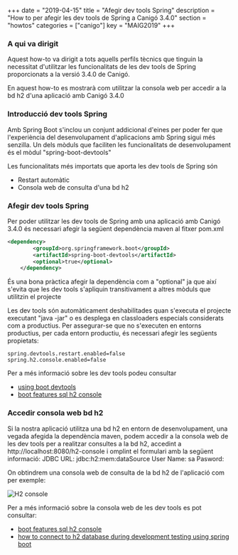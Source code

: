 +++
date        = "2019-04-15"
title       = "Afegir dev tools Spring"
description = "How to per afegir les dev tools de Spring a Canigó 3.4.0"
section     = "howtos"
categories  = ["canigo"]
key         = "MAIG2019"
+++

### A qui va dirigit

Aquest how-to va dirigit a tots aquells perfils tècnics que tinguin la necessitat d'utilitzar les funcionalitats de les dev tools de Spring proporcionats a la versió 3.4.0 de Canigó.

En aquest how-to es mostrarà com utilitzar la consola web per accedir a la bd h2 d'una aplicació amb Canigó 3.4.0

### Introducció dev tools Spring

Amb Spring Boot s'inclou un conjunt addicional d'eines per poder fer que l'experiència del desenvolupament d'aplicacions amb Spring sigui més senzilla. Un dels mòduls que faciliten les funcionalitats de desenvolupament és el mòdul "spring-boot-devtools"

Les funcionalitats més importats que aporta les dev tools de Spring són

- Restart automàtic
- Consola web de consulta d'una bd h2

### Afegir dev tools Spring

Per poder utilitzar les dev tools de Spring amb una aplicació amb Canigó 3.4.0 és necessari afegir la següent dependència maven al fitxer pom.xml

```xml
<dependency>
		<groupId>org.springframework.boot</groupId>
		<artifactId>spring-boot-devtools</artifactId>
		<optional>true</optional>
	</dependency>
```

És una bona pràctica afegir la dependència com a "optional" ja que així s'evita que les dev tools s'apliquin transitivament a altres mòduls que utilitzin el projecte

Les dev tools són automàticament deshabilitades quan s'executa el projecte executant "java -jar" o es desplega en classloaders especials considerats com a productius. Per assegurar-se que no s'executen en entorns productius, per cada entorn productiu, és necessari afegir les següents propietats:

```
spring.devtools.restart.enabled=false
spring.h2.console.enabled=false
```

Per a més informació sobre les dev tools podeu consultar 
- [using boot devtools](https://docs.spring.io/spring-boot/docs/current/reference/html/using-boot-devtools.html)
- [boot features sql h2 console](https://docs.spring.io/spring-boot/docs/2.1.x/reference/htmlsingle/#boot-features-sql-h2-console)

### Accedir consola web bd h2

Si la nostra aplicació utilitza una bd h2 en entorn de desenvolupament, una vegada afegida la dependència maven, podem accedir a la consola web de les dev tools per a realitzar consultes a la bd h2, accedint a http://localhost:8080/h2-console i omplint el formulari amb la següent informació:
JDBC URL: jdbc:h2:mem:dataSource
User Name: sa
Pasword: <deixar buit>
  
On obtindrem una consola web de consulta de la bd h2 de l'aplicació com per exemple:

![H2 console](https://github.com/cs-canigo/portal/blob/master/content/drafts/dev_tools_spring_h2_console.png)


Per a més informació sobre la consola web de les dev tools es pot consultar:
- [boot features sql h2 console](https://docs.spring.io/spring-boot/docs/2.1.x/reference/htmlsingle/#boot-features-sql-h2-console)
- [how to connect to h2 database during development testing using spring boot](https://medium.com/@harittweets/how-to-connect-to-h2-database-during-development-testing-using-spring-boot-44bbb287570)
